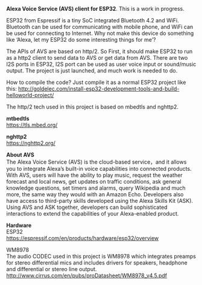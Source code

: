 **Alexa Voice Service (AVS) client for ESP32**. This is a work in progress.

ESP32 from Espressif is a tiny SoC integrated Bluetooth 4.2 and WiFi. Bluetooth can be used for communicating with mobile phone, and WiFi can be used for connecting to Internet. Why not make this device do something like ‘Alexa, let my ESP32 do some interesting things for me’?

The APIs of AVS are based on http/2. So First, it should make ESP32 to run as a http2 client to send data to AVS or get data from AVS. There are two I2S ports in ESP32, I2S port can be used as user voice input or sound/music output. The project is just launched, and much work is needed to do.

How to compile the code? Just compile it as a normal ESP32 project like this:
http://goldelec.com/install-esp32-development-tools-and-build-helloworld-project/

The http/2 tech used in this project is based on mbedtls and nghttp2. 

**mtbedtls**  
https://tls.mbed.org/

**nghttp2**  
https://nghttp2.org/

**About AVS**  
The Alexa Voice Service  (AVS) is the cloud-based service，and it allows you to integrate Alexa’s built-in voice capabilities into connected products. With AVS, users will have the ability to play music, request the weather forecast and local news, get updates on traffic conditions, ask general knowledge questions, set timers and alarms, query Wikipedia and much more, the same way they would with an Amazon Echo. Developers also have access to third-party skills developed using the Alexa Skills Kit (ASK). Using AVS and ASK together, developers can build sophisticated interactions to extend the capabilities of your Alexa-enabled product.

**Hardware**  
ESP32  
https://espressif.com/en/products/hardware/esp32/overview

WM8978  
The audio CODEC used in this project is WM8978 which integrates preamps for stereo differential mics and includes drivers for speakers, headphone and differential or stereo line output. 
http://www.cirrus.com/en/pubs/proDatasheet/WM8978_v4.5.pdf

